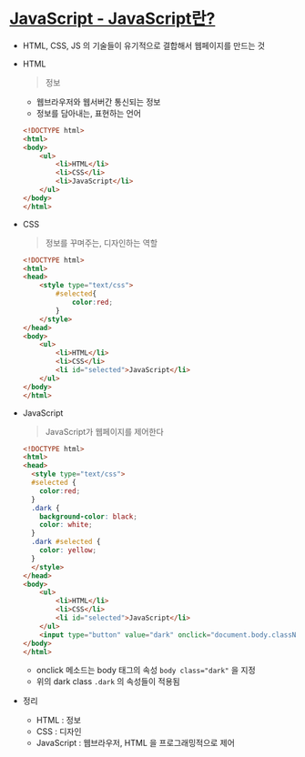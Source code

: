 # [JavaScript - JavaScript란?](https://opentutorials.org/course/1375/6619)

- HTML, CSS, JS 의 기술들이 유기적으로 결합해서 웹페이지를 만드는 것

- HTML

  > 정보

  - 웹브라우저와 웹서버간 통신되는 정보
  - 정보를 담아내는, 표현하는 언어

  ```html
  <!DOCTYPE html>
  <html>
  <body>
      <ul>
          <li>HTML</li>
          <li>CSS</li>
          <li>JavaScript</li>
      </ul>
  </body>
  </html>
  ```

- CSS

  > 정보를 꾸며주는, 디자인하는 역할

  ```html
  <!DOCTYPE html>
  <html>
  <head>
      <style type="text/css">
          #selected{
              color:red;
          }
      </style>
  </head>
  <body>
      <ul>
          <li>HTML</li>
          <li>CSS</li>
          <li id="selected">JavaScript</li>
      </ul>
  </body>
  </html>
  ```

- JavaScript

  > JavaScript가 웹페이지를 제어한다

  ```html
  <!DOCTYPE html>
  <html>
  <head>
    <style type="text/css">
    #selected {
      color:red;
    }
    .dark {
      background-color: black;
      color: white;
    }
    .dark #selected {
      color: yellow;
    }
    </style>
  </head>
  <body>
      <ul>
          <li>HTML</li>
          <li>CSS</li>
          <li id="selected">JavaScript</li>
      </ul>
      <input type="button" value="dark" onclick="document.body.className ='dark';" />
  </body>
  </html>
  ```

  - onclick 메소드는 body 태그의 속성 `body class="dark"` 을 지정
  - 위의 dark class `.dark` 의 속성들이 적용됨

- 정리

  - HTML : 정보
  - CSS : 디자인
  - JavaScript : 웹브라우저, HTML 을 프로그래밍적으로 제어